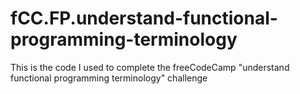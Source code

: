 # fCC.FP.understand-functional-programming-terminology
This is the code I used to complete the freeCodeCamp "understand functional programming terminology" challenge
